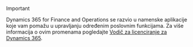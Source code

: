 > [!IMPORTANT]
> Dynamics 365 for Finance and Operations se razvio u namenske aplikacije koje vam pomažu u upravljanju određenim poslovnim funkcijama. Za više informacija o ovim promenama pogledajte [Vodič za licenciranje za Dynamics 365](https://mbs.microsoft.com/Files/public/365/Dynamics365LicensingGuide.pdf).
 
